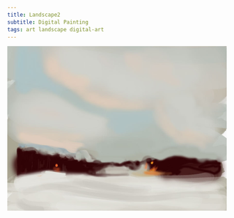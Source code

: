 ```yaml
---
title: Landscape2
subtitle: Digital Painting
tags: art landscape digital-art
---
```



![Landscape2](/assets/landscape2.jpg)
